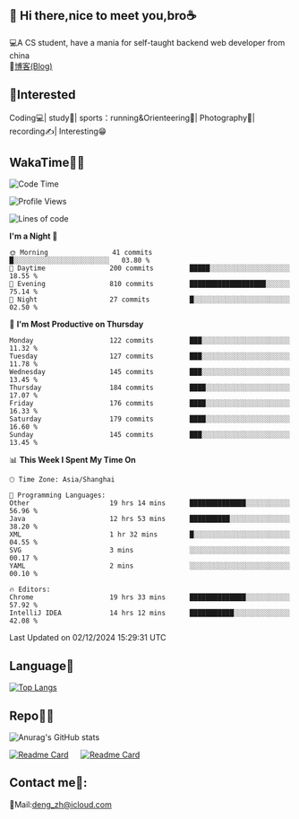 👋 Hi there,nice to meet you,bro☕
---
💻A CS student, have a mania for self-taught backend web developer from china   
📌[博客(Blog)](https://github.com/HealUP/MyBlog)

 <!-- waka-box start -->
 <!-- waka-box end -->
 
🧲**Interested**
--
Coding💻| study📖| sports：running&Orienteering🏃‍| Photography📸| recording✍️| Interesting😁

WakaTime👨‍💻
---
<!--START_SECTION:waka-->
![Code Time](http://img.shields.io/badge/Code%20Time-2%2C192%20hrs%202%20mins-blue)

![Profile Views](http://img.shields.io/badge/Profile%20Views-0-blue)

![Lines of code](https://img.shields.io/badge/From%20Hello%20World%20I%27ve%20Written-205.0%20thousand%20lines%20of%20code-blue)

**I'm a Night 🦉** 

```text
🌞 Morning                41 commits          █░░░░░░░░░░░░░░░░░░░░░░░░   03.80 % 
🌆 Daytime                200 commits         █████░░░░░░░░░░░░░░░░░░░░   18.55 % 
🌃 Evening                810 commits         ███████████████████░░░░░░   75.14 % 
🌙 Night                  27 commits          █░░░░░░░░░░░░░░░░░░░░░░░░   02.50 % 
```
📅 **I'm Most Productive on Thursday** 

```text
Monday                   122 commits         ███░░░░░░░░░░░░░░░░░░░░░░   11.32 % 
Tuesday                  127 commits         ███░░░░░░░░░░░░░░░░░░░░░░   11.78 % 
Wednesday                145 commits         ███░░░░░░░░░░░░░░░░░░░░░░   13.45 % 
Thursday                 184 commits         ████░░░░░░░░░░░░░░░░░░░░░   17.07 % 
Friday                   176 commits         ████░░░░░░░░░░░░░░░░░░░░░   16.33 % 
Saturday                 179 commits         ████░░░░░░░░░░░░░░░░░░░░░   16.60 % 
Sunday                   145 commits         ███░░░░░░░░░░░░░░░░░░░░░░   13.45 % 
```


📊 **This Week I Spent My Time On** 

```text
🕑︎ Time Zone: Asia/Shanghai

💬 Programming Languages: 
Other                    19 hrs 14 mins      ██████████████░░░░░░░░░░░   56.96 % 
Java                     12 hrs 53 mins      ██████████░░░░░░░░░░░░░░░   38.20 % 
XML                      1 hr 32 mins        █░░░░░░░░░░░░░░░░░░░░░░░░   04.55 % 
SVG                      3 mins              ░░░░░░░░░░░░░░░░░░░░░░░░░   00.17 % 
YAML                     2 mins              ░░░░░░░░░░░░░░░░░░░░░░░░░   00.10 % 

🔥 Editors: 
Chrome                   19 hrs 33 mins      ██████████████░░░░░░░░░░░   57.92 % 
IntelliJ IDEA            14 hrs 12 mins      ███████████░░░░░░░░░░░░░░   42.08 % 
```


 Last Updated on 02/12/2024 15:29:31 UTC
<!--END_SECTION:waka-->

Language🚀
---
[![Top Langs](https://github-readme-stats.vercel.app/api/top-langs/?username=HealUP&layout=compact&hide_border=true)](https://github.com/HealUP)

Repo🧑‍💻
---
![Anurag's GitHub stats](https://github-readme-stats.vercel.app/api?username=HealUP&count_private=true&show_icons=true&theme=gruvbox&hide_border=true) 

[![Readme Card](https://github-readme-stats.vercel.app/api/pin/?username=HealUP&repo=InternetEy&theme=transparent)](https://github.com/HealUP/InternetEy) &emsp;
[![Readme Card](https://github-readme-stats.vercel.app/api/pin/?username=HealUP&repo=CampusExperience&theme=transparent)](https://github.com/HealUP/CampusExperience)


Contact me📱:
---
📮Mail:deng_zh@icloud.com  
